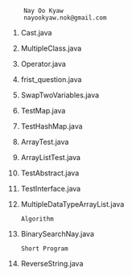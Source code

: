 		Nay Oo Kyaw
		nayookyaw.nok@gmail.com

1. 	Cast.java
2. 	MultipleClass.java
3. 	Operator.java
4. 	frist_question.java
5. 	SwapTwoVariables.java
6. 	TestMap.java
7. 	TestHashMap.java
8. 	ArrayTest.java
9. 	ArrayListTest.java
10.	TestAbstract.java
11. TestInterface.java
12. MultipleDataTypeArrayList.java

		Algorithm

13.	BinarySearchNay.java


		Short Program

14. ReverseString.java